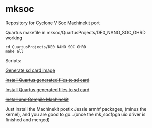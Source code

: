 # mksoc
Repository for Cyclone V Soc Machinekit port

Quartus makefile in mksoc/QuartusProjects/DE0_NANO_SOC_GHRD working

    cd QuartusProjects/DE0_NANO_SOC_GHRD
    make all
    
Scripts:    
    
[Generate sd card image](./scripts/Divided_scripts_and-notes/readme.md)

~~[Install Quartus generated files to sd card](./Notes/install_Makefile-generated-files-to-sdcard.txt)~~

[Install Quartus generated files to sd card](./scripts/inst-rbf-dtb.sh)

~~[Install and Compile Machinekit](./scripts/mksoc-jessie-mk_rip_build-instal-v2.sh)~~

Just install the Machinekit postix Jessie armhf packages, (minus the kernel), and you are good to go...(once the mk_socfpga uio driver is finished and merged)
  
